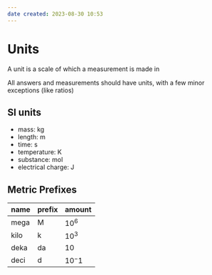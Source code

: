 ```yaml
---
date created: 2023-08-30 10:53
---
```


# Units
A unit is a scale of which a measurement is made in

All answers and measurements should have units, with a few minor exceptions (like ratios)

## SI units
- mass: kg
- length: m
- time: s
- temperature: K
- substance: mol
- electrical charge: J

## Metric Prefixes
| name | prefix | amount  |
| ---- | ------ | ------- |
| mega | M      | $10^6$  |
| kilo | k      | $10^3$  |
| deka | da     | $10$    |
| deci | d      | $10^-1$ |
